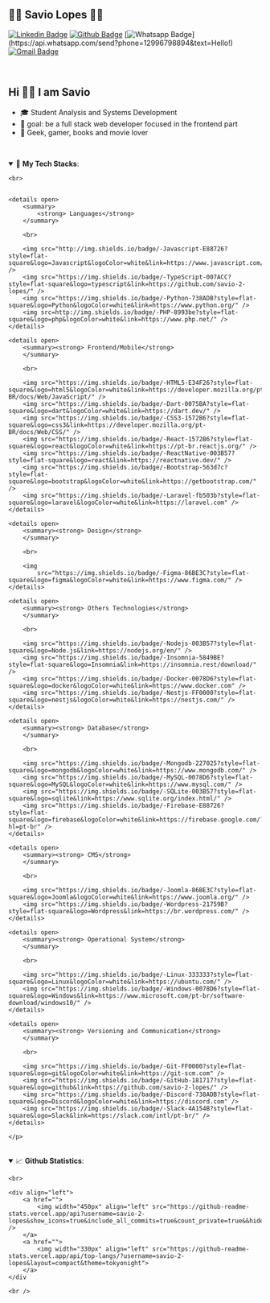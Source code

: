 ## :man_technologist: Savio Lopes 🏳️‍🌈

[![Linkedin
Badge](https://img.shields.io/badge/savio-lopes-blue?style=flat-square&logo=Linkedin&logoColor=white&link=https://https://www.linkedin.com/in/savio-lopes/)](https://www.linkedin.com/in/savio-lopes/)
[![Github
Badge](https://img.shields.io/badge/-Github-000?style=flat-square&logo=Github&logoColor=white&link=https://github.com/savio-2-lopes)](https://github.com/savio-2-lopes)
[![Whatsapp
Badge](https://img.shields.io/badge/-Whatsapp-4CA143?style=flat-square&labelColor=4CA143&logo=whatsapp&logoColor=white&link=https://api.whatsapp.com/send?phone=12996798894&text=Hello!)](https://api.whatsapp.com/send?phone=12996798894&text=Hello!)
[![Gmail
Badge](https://img.shields.io/badge/-Gmail-c14438?style=flat-square&logo=Gmail&logoColor=white&link=mailto:savioaugulopes@gmail.com)](mailto:savioaugulopes@gmail.com)
<!-- 
<p align="center">
    <a href="https://github.com/savio-2-lopes" target="blank"><img align="center"
            src="https://cdn.jsdelivr.net/npm/simple-icons@3.0.1/icons/github.svg" alt="savio2lopes" height="20"
            width="20" /></a>
    <a href="https://www.linkedin.com/in/savio-lopes/" target="blank"><img align="center"
            src="https://cdn.jsdelivr.net/npm/simple-icons@3.0.1/icons/linkedin.svg" alt="savio2lopes" height="20"
            width="20" /></a>
    <a href="https://affectionate-kare-f35056.netlify.app" target="blank"><img align="center"
            src="https://cdn.jsdelivr.net/npm/simple-icons@3.0.1/icons/octocat.svg" alt="savio2lopes" height="20"
            width="20" /></a>
    <a href="https://instagram.com/savioaugulopes" target="blank"><img align="center"
            src="https://cdn.jsdelivr.net/npm/simple-icons@3.0.1/icons/instagram.svg" alt="savio2lopes" height="20"
            width="20" /></a>
</p>
 -->

<br>

<h2> Hi 👋🏽 I am Savio </h2>

- 🎓 Student Analysis and Systems Development
- 🎯 goal: be a full stack web developer focused in the frontend part
- 💜 Geek, gamer, books and movie lover

<br>

<a id="tech"></a>
<details open>
    <summary>🚀
        <strong>My Tech Stacks</strong>:
    </summary>

    <br>


    <details open>
        <summary>
            <strong> Languages</strong>
        </summary>

        <br>

        <img src="http://img.shields.io/badge/-Javascript-E88726?style=flat-square&logo=Javascript&logoColor=white&link=https://www.javascript.com/" />
        <img src="https://img.shields.io/badge/-TypeScript-007ACC?style=flat-square&logo=typescript&link=https://github.com/savio-2-lopes/" />
        <img src="https://img.shields.io/badge/-Python-738ADB?style=flat-square&logo=Python&logoColor=white&link=https://www.python.org/" />
        <img src=http://img.shields.io/badge/-PHP-8993be?style=flat-square&logo=php&logoColor=white&link=https://www.php.net/" />
    </details>

    <details open>
        <summary><strong> Frontend/Mobile</strong>
        </summary>

        <br>

        <img src="https://img.shields.io/badge/-HTML5-E34F26?style=flat-square&logo=html5&logoColor=white&link=https://developer.mozilla.org/pt-BR/docs/Web/JavaScript/" />
        <img src="https://img.shields.io/badge/-Dart-0075BA?style=flat-square&logo=dart&logoColor=white&link=https://dart.dev/" />
        <img src="https://img.shields.io/badge/-CSS3-1572B6?style=flat-square&logo=css3&link=https://developer.mozilla.org/pt-BR/docs/Web/CSS/" />
        <img src="https://img.shields.io/badge/-React-1572B6?style=flat-square&logo=react&logoColor=white&link=https://pt-br.reactjs.org/" />
        <img src="https://img.shields.io/badge/-ReactNative-003B57?style=flat-square&logo=react&link=https://reactnative.dev/" />
        <img src="https://img.shields.io/badge/-Bootstrap-563d7c?style=flat-square&logo=bootstrap&logoColor=white&link=https://getbootstrap.com/" />
        <img src="https://img.shields.io/badge/-Laravel-fb503b?style=flat-square&logo=laravel&logoColor=white&link=https://laravel.com" />
    </details>

    <details open>
        <summary><strong> Design</strong>
        </summary>

        <br>

        <img
            src="https://img.shields.io/badge/-Figma-86BE3C?style=flat-square&logo=figma&logoColor=white&link=https://www.figma.com/" />
    </details>

    <details open>
        <summary><strong> Others Technologies</strong>
        </summary>

        <br>

        <img src="https://img.shields.io/badge/-Nodejs-003B57?style=flat-square&logo=Node.js&link=https://nodejs.org/en/" />
        <img src="https://img.shields.io/badge/-Insomnia-5849BE?style=flat-square&logo=Insomnia&link=https://insomnia.rest/download/" />
        <img src="https://img.shields.io/badge/-Docker-0078D6?style=flat-square&logo=docker&logoColor=white&link=https://www.docker.com" />
        <img src="https://img.shields.io/badge/-Nestjs-FF0000?style=flat-square&logo=nestjs&logoColor=white&link=https://nestjs.com/" />
    </details>

    <details open>
        <summary><strong> Database</strong>
        </summary>

        <br>

        <img src="https://img.shields.io/badge/-Mongodb-227025?style=flat-square&logo=mongodb&logoColor=white&link=https://www.mongodb.com/" />
        <img src="https://img.shields.io/badge/-MySQL-0078D6?style=flat-square&logo=MySQL&logoColor=white&link=https://www.mysql.com/" />
        <img src="https://img.shields.io/badge/-SQLite-003B57?style=flat-square&logo=sqlite&link=https://www.sqlite.org/index.html/" />
        <img src="https://img.shields.io/badge/-Firebase-E88726?style=flat-square&logo=firebase&logoColor=white&link=https://firebase.google.com/?hl=pt-br" />
    </details>

    <details open>
        <summary><strong> CMS</strong>
        </summary>

        <br>

        <img src="https://img.shields.io/badge/-Joomla-86BE3C?style=flat-square&logo=Joomla&logoColor=white&link=https://www.joomla.org/" />
        <img src="https://img.shields.io/badge/-Wordpress-21759B?style=flat-square&logo=Wordpress&link=https://br.wordpress.com/" />
    </details>

    <details open>
        <summary><strong> Operational System</strong>
        </summary>

        <br>

        <img src="https://img.shields.io/badge/-Linux-333333?style=flat-square&logo=Linux&logoColor=white&link=https://ubuntu.com/" />
        <img src="https://img.shields.io/badge/-Windows-0078D6?style=flat-square&logo=Windows&link=https://www.microsoft.com/pt-br/software-download/windows10/" />
    </details>

    <details open>
        <summary><strong> Versioning and Communication</strong>
        </summary>

        <br>

        <img src="https://img.shields.io/badge/-Git-FF0000?style=flat-square&logo=git&logoColor=white&link=https://git-scm.com" />
        <img src="https://img.shields.io/badge/-GitHub-181717?style=flat-square&logo=github&link=https://github.com/savio-2-lopes/" />
        <img src="https://img.shields.io/badge/-Discord-738ADB?style=flat-square&logo=Discord&logoColor=white&link=https://discord.com" />
        <img src="https://img.shields.io/badge/-Slack-4A154B?style=flat-square&logo=Slack&link=https://slack.com/intl/pt-br/" />
    </details>

    </p>
</details>

<a id="skill"></a>

<br>

<details open>
    <summary>📈 <b>Github Statistics</b>:</summary>

    <br>

    <div align="left">
        <a href="">
            <img width="450px" align="left" src="https://github-readme-stats.vercel.app/api?username=savio-2-lopes&show_icons=true&include_all_commits=true&count_private=true&&hide=issues&theme=tokyonight" />
        </a>
        <a href="">
            <img width="330px" align="left" src="https://github-readme-stats.vercel.app/api/top-langs/?username=savio-2-lopes&layout=compact&theme=tokyonight">
        </a>
    </div 
    
    <br />
</details>
